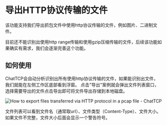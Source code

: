 # 导出HTTP协议传输的文件

该功能支持我们导出抓包文件中使用http协议传输的文件，例如图片、二进制文件。

目前还不能识别出使用http range传输和使用gzip压缩传输的文件，后续该功能如果确实有需求，我们会逐渐完善这个功能。

## 如何使用

ChatTCP会自动分析识别出所有使用http协议传输的文件，如果能识别出文件，我们就能在左侧工作区底部看到浮窗。
点击"导出"案例就会弹出文件列表窗口，选择需要导出的文件点击导出即可将文件导出存储到本地磁盘。

![How to export files transferred via HTTP protocol in a pcap file - ChatTCP](/images/extract-http-protocol-files/export-http-file.webp)

文件列表可以看到文件名（通常取url）、文件类型（Content-Type）、文件大小。如果文件不完整，文件大小后面会显示一个警告符号。

